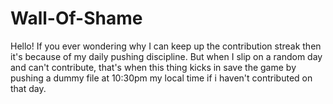 # Wall-Of-Shame
Hello! If you ever wondering why I can keep up the contribution streak then it's because of my daily pushing discipline. But when I slip on a random day and can't contribute, that's when this thing kicks in save the game by pushing a dummy file at 10:30pm my local time if i haven't contributed on that day.
